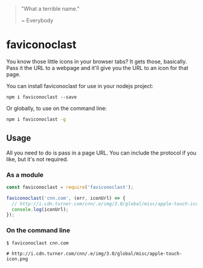 > "What a terrible name."
>
> ~ Everybody

# faviconoclast

You know those little icons in your browser tabs? It gets those, basically. Pass it the URL to a webpage and it'll give you the URL to an icon for that page.

You can install faviconoclast for use in your nodejs project:

```
npm i faviconoclast --save
```

Or globally, to use on the command line:

```bash
npm i faviconoclast -g
```

## Usage

All you need to do is pass in a page URL. You can include the protocol if you like, but it's not required.

### As a module

```js
const faviconoclast = require('faviconoclast');

faviconoclast('cnn.com', (err, iconUrl) => {
  // http://i.cdn.turner.com/cnn/.e/img/3.0/global/misc/apple-touch-icon.png
  console.log(iconUrl);
});
```

### On the command line

```shell
$ faviconoclast cnn.com

# http://i.cdn.turner.com/cnn/.e/img/3.0/global/misc/apple-touch-icon.png

```
